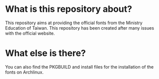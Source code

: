 # What is this repository about?
This repository aims at providing the official fonts from the Ministry Education of Taiwan. This repository has been created after many issues with the official website.

# What else is there?
You can also find the PKGBUILD and install files for the installation of the fonts on Archlinux.
